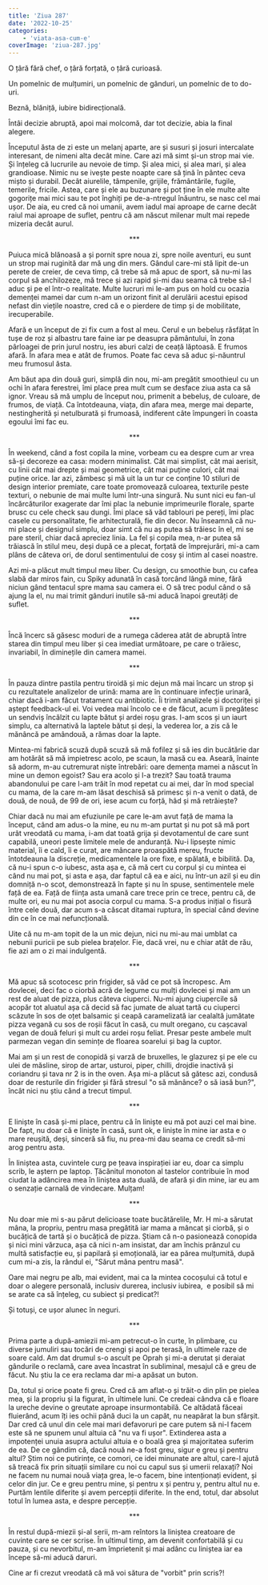 ```yaml
---
title: 'Ziua 287'
date: '2022-10-25'
categories:
    - 'viata-asa-cum-e'
coverImage: 'ziua-287.jpg'
---
```


O țâră fără chef, o țâră forțată, o țâră curioasă.

Un pomelnic de mulțumiri, un pomelnic de gânduri, un pomelnic de to do-uri.

Beznă, blăniță, iubire bidirecțională.

Întâi decizie abruptă, apoi mai molcomă, dar tot decizie, abia la final alegere.

Începutul ăsta de zi este un melanj aparte, are și susuri și josuri intercalate interesant, de nimeni alta decât mine. Care azi mă simt și-un strop mai vie. Și înțeleg că lucrurile au nevoie de timp. Și alea mici, și alea mari, și alea grandioase. Nimic nu se ivește peste noapte care să țină în pântec ceva mișto și durabil. Decât aiurelile, tâmpenile, grijile, frământările, fugile, temerile, fricile. Astea, care și ele au buzunare și pot ține în ele multe alte gogorițe mai mici sau te pot înghiți pe de-a-ntregul înăuntru, se nasc cel mai ușor. De aia, eu cred că noi umanii, avem iadul mai aproape de carne decât raiul mai aproape de suflet, pentru că am născut milenar mult mai repede mizeria decât aurul.

<p style="text-align: center;">***</p>

Puiuca mică blănoasă a și pornit spre noua zi, spre noile aventuri, eu sunt un strop mai ruginită dar mă ung din mers. Gândul care-mi stă lipit de-un perete de creier, de ceva timp, că trebe să mă apuc de sport, să nu-mi las corpul să anchilozeze, mă trece și azi rapid și-mi dau seama că trebe să-l aduc și pe el într-o realitate. Multe lucruri mi le-am pus on hold cu ocazia demenței mamei dar cum n-am un orizont finit al derulării acestui episod nefast din viețile noastre, cred că e o pierdere de timp și de mobilitate, irecuperabile.

Afară e un început de zi fix cum a fost al meu. Cerul e un bebeluș răsfățat în tușe de roz și albastru tare faine iar pe deasupra pământului, în zona pârloagei de prin jurul nostru, ies aburi calzi de ceață lăptoasă. E frumos afară. În afara mea e atât de frumos. Poate fac ceva să aduc și-năuntrul meu frumosul ăsta.

Am băut apa din două guri, simplă din nou, mi-am pregătit smoothieul cu un ochi în afara ferestrei, îmi place prea mult cum se desface ziua asta ca să ignor. Vreau să mă umplu de început nou, primenit a bebeluș, de culoare, de frumos, de viață. Ca întotdeauna, viața, din afara mea, merge mai departe, nestingherită și netulburată și frumoasă, indiferent câte împungeri în coasta egoului îmi fac eu.

<p style="text-align: center;">***</p>

În weekend, când a fost copila la mine, vorbeam cu ea despre cum ar vrea să-și decoreze ea casa: modern minimalist. Cât mai simplist, cât mai aerisit, cu linii cât mai drepte și mai geometrice, cât mai puține culori, cât mai puține orice. Iar azi, zâmbesc și mă uit la un tur ce conține 10 stiluri de design interior premiate, care toate promovează culoarea, texturile peste texturi, o nebunie de mai multe lumi într-una singură. Nu sunt nici eu fan-ul încărcăturilor exagerate dar îmi plac la nebunie imprimeurile florale, sparte brusc cu cele check sau dungi. Îmi place să văd tablouri pe pereți, îmi plac casele cu personalitate, fie arhitecturală, fie din decor. Nu înseamnă că nu-mi place și designul simplu, doar simt că nu aș putea să trăiesc în el, mi se pare steril, chiar dacă apreciez linia. La fel și copila mea, n-ar putea să trăiască în stilul meu, deși după ce a plecat, forțată de împrejurări, mi-a cam plâns de câteva ori, de dorul sentimentului de cosy și intim al casei noastre.

Azi mi-a plăcut mult timpul meu liber. Cu design, cu smoothie bun, cu cafea slabă dar miros fain, cu Spiky adunată în casă torcând lângă mine, fără niciun gând tentacul spre mama sau camera ei. O să trec podul când o să ajung la el, nu mai trimit gânduri inutile să-mi aducă înapoi greutăți de suflet.

<p style="text-align: center;">***</p>

Încă încerc să găsesc moduri de a rumega căderea atât de abruptă între starea din timpul meu liber și cea imediat următoare, pe care o trăiesc, invariabil, în diminețile din camera mamei.

<p style="text-align: center;">***</p>

În pauza dintre pastila pentru tiroidă și mic dejun mă mai încarc un strop și cu rezultatele analizelor de urină: mama are în continuare infecție urinară, chiar dacă i-am făcut tratament cu antibiotic. Îi trimit analizele și doctoriței și aștept feedback-ul ei. Voi vedea mai încolo ce e de făcut, acum îi pregătesc un sendviș încălzit cu lapte bătut și ardei roșu gras. I-am scos și un iaurt simplu, ca alternativă la laptele bătut și deși, la vederea lor, a zis că le mănâncă pe amândouă, a rămas doar la lapte.

Mintea-mi fabrică scuză după scuză să mă fofilez și să ies din bucătărie dar am hotărât să mă impietresc acolo, pe scaun, la masă cu ea. Aseară, înainte să adorm, m-au cutremurat niște întrebări: oare demența mamei a născut în mine un demon egoist? Sau era acolo și l-a trezit? Sau toată trauma abandonului pe care l-am trăit în mod repetat cu ai mei, dar în mod special cu mama, de la care m-am lăsat deschisă să primesc și n-a venit o dată, de două, de nouă, de 99 de ori, iese acum cu forță, hâd și mă retrăiește?

Chiar dacă nu mai am efuziunile pe care le-am avut față de mama la început, când am adus-o la mine, eu nu m-am purtat și nu pot să mă port urât vreodată cu mama, i-am dat toată grija și devotamentul de care sunt capabilă, uneori peste limitele mele de anduranță. Nu-i lipsește nimic material, îi e cald, îi e curat, are mâncare proaspătă mereu, fructe întotdeauna la discreție, medicamentele la ore fixe, e spălată, e bibilită. Da, că nu-i spun c-o iubesc, asta așa e, că mă cert cu corpul și cu mintea ei când nu mai pot, și asta e așa, dar faptul că ea e aici, nu într-un azil și eu din domniță n-o scot, demonstrează în fapte și nu în spuse, sentimentele mele față de ea. Față de ființa asta umană care trece prin ce trece, pentru că, de multe ori, eu nu mai pot asocia corpul cu mama. S-a produs inițial o fisură între cele două, dar acum s-a căscat ditamai ruptura, în special când devine din ce în ce mai nefuncțională.

Uite că nu m-am topit de la un mic dejun, nici nu mi-au mai umblat ca nebunii puricii pe sub pielea brațelor. Fie, dacă vrei, nu e chiar atât de rău, fie azi am o zi mai indulgentă.

<p style="text-align: center;">***</p>

Mă apuc să scotocesc prin frigider, să văd ce pot să încropesc. Am dovlecei, deci fac o ciorbă acră de legume cu mulți dovlecei și mai am un rest de aluat de pizza, plus câteva ciuperci. Nu-mi ajung ciupercile să acopăr tot aluatul așa că decid să fac jumate de aluat tartă cu ciuperci scăzute în sos de oțet balsamic și ceapă caramelizată iar cealaltă jumătate pizza vegană cu sos de roșii făcut în casă, cu mult oregano, cu cașcaval vegan de două feluri și mult cu ardei roșu feliat. Presar peste ambele mult parmezan vegan din semințe de floarea soarelui și bag la cuptor.

Mai am și un rest de conopidă și varză de bruxelles, le glazurez și pe ele cu ulei de măsline, sirop de artar, usturoi, piper, chilli, drojdie inactivă și coriandru și tava nr 2 is in the oven. Așa mi-a plăcut să gătesc azi, condusă doar de resturile din frigider și fără stresul "o să mănânce? o să iasă bun?", încât nici nu știu când a trecut timpul.

<p style="text-align: center;">***</p>

E liniște în casă și-mi place, pentru că în liniște eu mă pot auzi cel mai bine. De fapt, nu doar că e liniște în casă, sunt ok, e liniște în mine iar asta e o mare reușită, deși, sinceră să fiu, nu prea-mi dau seama ce credit să-mi arog pentru asta.

În liniștea asta, cuvintele curg pe țeava inspirației iar eu, doar ca simplu scrib, le aștern pe laptop. Țăcănitul monoton al tastelor contribuie în mod ciudat la adâncirea mea în liniștea asta duală, de afară și din mine, iar eu am o senzație carnală de vindecare. Mulțam!

<p style="text-align: center;">***</p>

Nu doar mie mi s-au părut delicioase toate bucătărelile, Mr. H mi-a sărutat mâna, la propriu, pentru masa pregătită iar mama a mâncat și ciorbă, și o bucățică de tartă și o bucățică de pizza. Știam că n-o pasionează conopida și nici mini vărzuca, așa că nici n-am insistat, dar am închis prânzul cu multă satisfacție eu, și papilară și emoțională, iar ea părea mulțumită, după cum mi-a zis, la rândul ei, "Sărut mâna pentru masă".

Oare mai negru pe alb, mai evident, mai ca la mintea cocoșului că totul e doar o alegere personală, inclusiv durerea, inclusiv iubirea,  e posibil să mi se arate ca să înțeleg, cu subiect și predicat?!

Și totuși, ce ușor alunec în neguri.

<p style="text-align: center;">***</p>

Prima parte a după-amiezii mi-am petrecut-o în curte, în plimbare, cu diverse jumuliri sau tocări de crengi și apoi pe terasă, în ultimele raze de soare cald. Am dat drumul s-o ascult pe Oprah și mi-a derutat și deraiat gândurile o reclamă, care avea încastrat în subliminal, mesajul că e greu de făcut. Nu știu la ce era reclama dar mi-a apăsat un buton.

Da, totul și orice poate fi greu. Cred că am aflat-o și trăit-o din plin pe pielea mea, și la propriu și la figurat, în ultimele luni. Ce credeai cândva că e floare la ureche devine o greutate aproape insurmontabilă. Ce altădată făceai fluierând, acum îți ies ochii până duci la un capăt, nu neapărat la bun sfârșit. Dar cred că unul din cele mai mari defavoruri pe care putem să ni-l facem este să ne spunem unul altuia că "nu va fi ușor". Extinderea asta a impotenței unuia asupra actului altuia e o boală grea și majoritatea suferim de ea. De ce gândim că, dacă nouă ne-a fost greu, sigur e greu și pentru altul? Știm noi ce putirințe, ce comori, ce idei minunate are altul, care-l ajută să treacă fix prin situații similare cu noi cu capul sus și umerii relaxați? Noi ne facem nu numai nouă viața grea, le-o facem, bine intenționați evident, și celor din jur. Ce e greu pentru mine, și pentru x și pentru y, pentru altul nu e. Purtăm lentile diferite și avem percepții diferite. In the end, totul, dar absolut totul în lumea asta, e despre percepție.

<p style="text-align: center;">***</p>

În restul după-miezii și-al serii, m-am reîntors la liniștea creatoare de cuvinte care se cer scrise. În ultimul timp, am devenit confortabilă și cu pauza, și cu nevorbitul, m-am împrietenit și mai adânc cu liniștea iar ea începe să-mi aducă daruri.

Cine ar fi crezut vreodată că mă voi sătura de "vorbit" prin scris?!
